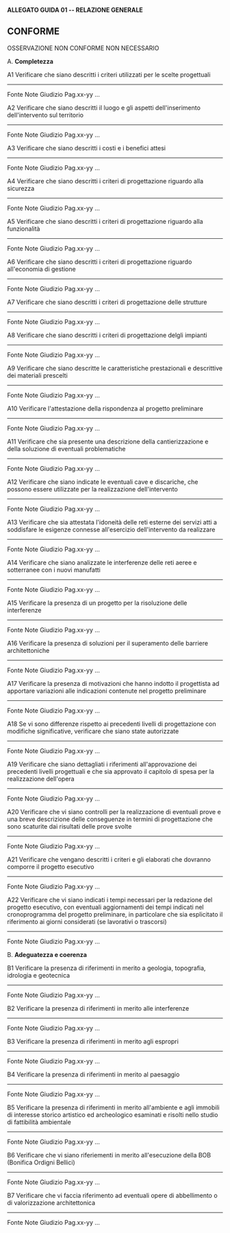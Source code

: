 **ALLEGATO GUIDA 01 -- RELAZIONE GENERALE**

  CONFORME
  ----------------
  OSSERVAZIONE
  NON CONFORME
  NON NECESSARIO

A.  **Completezza** 

  A1          Verificare che siano descritti i criteri utilizzati per le scelte progettuali   
  ----------- ------------------------------------------------------------------------------- ----------
  Fonte       Note                                                                            Giudizio
  Pag.xx-yy   ...                                                                             

  A2          Verificare che siano descritti il luogo e gli aspetti dell\'inserimento dell'intervento sul territorio   
  ----------- -------------------------------------------------------------------------------------------------------- ----------
  Fonte       Note                                                                                                     Giudizio
  Pag.xx-yy   ...                                                                                                      

  A3          Verificare che siano descritti i costi e i benefici attesi   
  ----------- ------------------------------------------------------------ ----------
  Fonte       Note                                                         Giudizio
  Pag.xx-yy   ...                                                          

  A4          Verificare che siano descritti i criteri di progettazione riguardo alla sicurezza   
  ----------- ----------------------------------------------------------------------------------- ----------
  Fonte       Note                                                                                Giudizio
  Pag.xx-yy   ...                                                                                 

  A5          Verificare che siano descritti i criteri di progettazione riguardo alla funzionalità   
  ----------- -------------------------------------------------------------------------------------- ----------
  Fonte       Note                                                                                   Giudizio
  Pag.xx-yy   ...                                                                                    

  A6          Verificare che siano descritti i criteri di progettazione riguardo all'economia di gestione   
  ----------- --------------------------------------------------------------------------------------------- ----------
  Fonte       Note                                                                                          Giudizio
  Pag.xx-yy   ...                                                                                           

  A7          Verificare che siano descritti i criteri di progettazione delle strutture   
  ----------- --------------------------------------------------------------------------- ----------
  Fonte       Note                                                                        Giudizio
  Pag.xx-yy   ...                                                                         

  A8          Verificare che siano descritti i criteri di progettazione delgli impianti   
  ----------- --------------------------------------------------------------------------- ----------
  Fonte       Note                                                                        Giudizio
  Pag.xx-yy   ...                                                                         

  A9          Verificare che siano descritte le caratteristiche prestazionali e descrittive dei materiali prescelti   
  ----------- ------------------------------------------------------------------------------------------------------- ----------
  Fonte       Note                                                                                                    Giudizio
  Pag.xx-yy   ...                                                                                                     

  A10         Verificare l\'attestazione della rispondenza al progetto preliminare   
  ----------- ---------------------------------------------------------------------- ----------
  Fonte       Note                                                                   Giudizio
  Pag.xx-yy   ...                                                                    

  A11         Verificare che sia presente una descrizione della cantierizzazione e della soluzione di eventuali problematiche   
  ----------- ----------------------------------------------------------------------------------------------------------------- ----------
  Fonte       Note                                                                                                              Giudizio
  Pag.xx-yy   ...                                                                                                               

  A12         Verificare che siano indicate le eventuali cave e discariche, che possono essere utilizzate per la realizzazione dell\'intervento   
  ----------- ----------------------------------------------------------------------------------------------------------------------------------- ----------
  Fonte       Note                                                                                                                                Giudizio
  Pag.xx-yy   ...                                                                                                                                 

  A13         Verificare che sia attestata l\'idoneità delle reti esterne dei servizi atti a soddisfare le esigenze connesse all\'esercizio dell'intervento da realizzare   
  ----------- ------------------------------------------------------------------------------------------------------------------------------------------------------------- ----------
  Fonte       Note                                                                                                                                                          Giudizio
  Pag.xx-yy   ...                                                                                                                                                           

  A14         Verificare che siano analizzate le interferenze delle reti aeree e sotterranee con i nuovi manufatti   
  ----------- ------------------------------------------------------------------------------------------------------ ----------
  Fonte       Note                                                                                                   Giudizio
  Pag.xx-yy   ...                                                                                                    

  A15         Verificare la presenza di un progetto per la risoluzione delle interferenze   
  ----------- ----------------------------------------------------------------------------- ----------
  Fonte       Note                                                                          Giudizio
  Pag.xx-yy   ...                                                                           

  A16         Verificare la presenza di soluzioni per il superamento delle barriere architettoniche   
  ----------- --------------------------------------------------------------------------------------- ----------
  Fonte       Note                                                                                    Giudizio
  Pag.xx-yy   ...                                                                                     

  A17         Verificare la presenza di motivazioni che hanno indotto il progettista ad apportare variazioni alle indicazioni contenute nel progetto preliminare   
  ----------- ---------------------------------------------------------------------------------------------------------------------------------------------------- ----------
  Fonte       Note                                                                                                                                                 Giudizio
  Pag.xx-yy   ...                                                                                                                                                  

  A18         Se vi sono differenze rispetto ai precedenti livelli di progettazione con modifiche significative, verificare che siano state autorizzate   
  ----------- ------------------------------------------------------------------------------------------------------------------------------------------- ----------
  Fonte       Note                                                                                                                                        Giudizio
  Pag.xx-yy   ...                                                                                                                                         

  A19         Verificare che siano dettagliati i riferimenti all\'approvazione dei precedenti livelli progettuali e che sia approvato il capitolo di spesa per la realizzazione dell\'opera   
  ----------- ------------------------------------------------------------------------------------------------------------------------------------------------------------------------------- ----------
  Fonte       Note                                                                                                                                                                            Giudizio
  Pag.xx-yy   ...                                                                                                                                                                             

  A20         Verificare che vi siano controlli per la realizzazione di eventuali prove e una breve descrizione delle conseguenze in termini di progettazione che sono scaturite dai risultati delle prove svolte   
  ----------- ----------------------------------------------------------------------------------------------------------------------------------------------------------------------------------------------------- ----------
  Fonte       Note                                                                                                                                                                                                  Giudizio
  Pag.xx-yy   ...                                                                                                                                                                                                   

  A21         Verificare che vengano descritti i criteri e gli elaborati che dovranno comporre il progetto esecutivo   
  ----------- -------------------------------------------------------------------------------------------------------- ----------
  Fonte       Note                                                                                                     Giudizio
  Pag.xx-yy   ...                                                                                                      

  A22         Verificare che vi siano indicati i tempi necessari per la redazione del progetto esecutivo, con eventuali aggiornamenti dei tempi indicati nel cronoprogramma del progetto preliminare, in particolare che sia esplicitato il riferimento ai giorni considerati (se lavorativi o trascorsi)   
  ----------- --------------------------------------------------------------------------------------------------------------------------------------------------------------------------------------------------------------------------------------------------------------------------------------------- ----------
  Fonte       Note                                                                                                                                                                                                                                                                                          Giudizio
  Pag.xx-yy   ...                                                                                                                                                                                                                                                                                           

B.  **Adeguatezza e coerenza** 

  B1          Verificare la presenza di riferimenti in merito a geologia, topografia, idrologia e geotecnica   
  ----------- ------------------------------------------------------------------------------------------------ ----------
  Fonte       Note                                                                                             Giudizio
  Pag.xx-yy   ...                                                                                              

  B2          Verificare la presenza di riferimenti in merito alle interferenze   
  ----------- ------------------------------------------------------------------- ----------
  Fonte       Note                                                                Giudizio
  Pag.xx-yy   ...                                                                 

  B3          Verificare la presenza di riferimenti in merito agli espropri   
  ----------- --------------------------------------------------------------- ----------
  Fonte       Note                                                            Giudizio
  Pag.xx-yy   ...                                                             

  B4          Verificare la presenza di riferimenti in merito al paesaggio   
  ----------- -------------------------------------------------------------- ----------
  Fonte       Note                                                           Giudizio
  Pag.xx-yy   ...                                                            

  B5          Verificare la presenza di riferimenti in merito all\'ambiente e agli immobili di interesse storico artistico ed archeologico esaminati e risolti nello studio di fattibilità ambientale   
  ----------- ----------------------------------------------------------------------------------------------------------------------------------------------------------------------------------------- ----------
  Fonte       Note                                                                                                                                                                                      Giudizio
  Pag.xx-yy   ...                                                                                                                                                                                       

  B6          Verificare che vi siano riferiementi in merito all\'esecuzione della BOB (Bonifica Ordigni Bellici)   
  ----------- ----------------------------------------------------------------------------------------------------- ----------
  Fonte       Note                                                                                                  Giudizio
  Pag.xx-yy   ...                                                                                                   

  B7          Verificare che vi faccia riferimento ad eventuali opere di abbellimento o di valorizzazione architettonica   
  ----------- ------------------------------------------------------------------------------------------------------------ ----------
  Fonte       Note                                                                                                         Giudizio
  Pag.xx-yy   ...                                                                                                          
